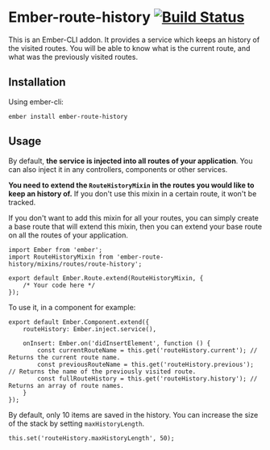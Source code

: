# Ember-route-history [![Build Status](https://travis-ci.org/4lex-io/ember-route-history.png?branch=master)](https://travis-ci.org/4lex-io/ember-route-history)

This is an Ember-CLI addon. It provides a service which keeps an history of the visited routes. You will be able to know what is the current route, and what was the previously visited routes.

## Installation

Using ember-cli:

```
ember install ember-route-history
```

## Usage

By default, **the service is injected into all routes of your application**. You can also inject it in any controllers, components or other services.

**You need to extend the `RouteHistoryMixin` in the routes you would like to keep an history of.** If you don't use this mixin in a certain route, it won't be tracked.

If you don't want to add this mixin for all your routes, you can simply create a base route that will extend this mixin, then you can extend your base route on all the routes of your application.

```
import Ember from 'ember';
import RouteHistoryMixin from 'ember-route-history/mixins/routes/route-history';

export default Ember.Route.extend(RouteHistoryMixin, {
    /* Your code here */
});
```

To use it, in a component for example:

```
export default Ember.Component.extend({
    routeHistory: Ember.inject.service(),

    onInsert: Ember.on('didInsertElement', function () {
        const currentRouteName = this.get('routeHistory.current'); // Returns the current route name.
        const previousRouteName = this.get('routeHistory.previous'); // Returns the name of the previously visited route.
        const fullRouteHistory = this.get('routeHistory.history'); // Returns an array of route names.
    }
});
```

By default, only 10 items are saved in the history. You can increase the size of the stack by setting `maxHistoryLength`.

```
this.set('routeHistory.maxHistoryLength', 50);
```
